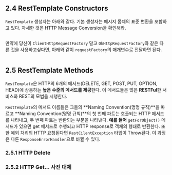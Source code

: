 ## 2.4 RestTemplate Constructors

`RestTemplate` 생성자는 아래와 같다. 기본 생성자는 메시지 몸체의 표준 변환을 포함하고 있다. 자세한 것은 HTTP Message Conversion을 확인해라.

```이미지
```
만약에 당신이 `ClientHttpRequestFactory` 말고 `OkHttpRequestFactory`와 같은 다른 것을 사용하고싶다면, 아래와 같이 `requestFactory`의 매개변수로 전달하면 된다.

```이미지
```

## 2.5 RestTemplate Methods
`RestTemplate`은 HTTP의 6개의 메서드(DELETE, GET, POST, PUT, OPTION, HEAD)에 상응하는 **높은 수준의 메서드를 제공**한다.
이 메서드들은 많은 **RESTFul**한 서비스와 REST의 모범을 시행한다.

`RestTemplate`의 메서드 이름들은 그들의 **Naming Convention(명명 규칙)**을 따르고
**Naming Convention(명명 규칙)**의 첫 번째 파트는 호출되는 HTTP 메서드를 나타내고, 두 번째 파트는 반환되는 부분을 나타낸다. 
**예를 들어** `getForObject()` 메서드가 있으면 get 메서드로 수행되고 HTTP response로 객체의 형태로 반환한다.
또한 예외 처리의 HTTP 요청된다면 `RestCilentException` 타입이 Throw된다. 이 과정은 다른 `ResponseErrorHandler`으로 바뀔 수 있다.

### 2.5.1 HTTP Delete
### 2.5.2 HTTP Get... 사진 대체

